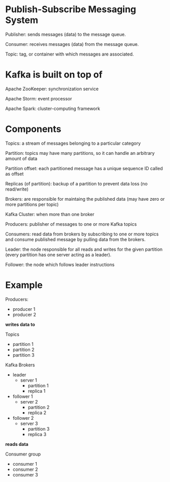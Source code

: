 # Publish-Subscribe Messaging System #

Publisher: 
sends messages (data) to the message queue.

Consumer: 
receives messages (data) from the message queue.

Topic: 
tag, or container with which messages are associated.

# Kafka is built on top of # 

Apache ZooKeeper: synchronization service

Apache Storm: event processor

Apache Spark: cluster-computing framework

# Components #

Topics: a stream of messages belonging to a particular category

Partition: topics may have many partitions, so it can handle an arbitrary amount of data

Partition offset: each partitioned message has a unique sequence ID called as offset

Replicas (of partition): backup of a partition to prevent data loss (no read/write)

Brokers: are responsible for maintaing the published data (may have zero or more partitions per topic)

Kafka Cluster: when more than one broker

Producers: publisher of messages to one or more Kafka topics

Consumers: read data from brokers by subscribing to one or more topics and consume published message by pulling data from the brokers.

Leader: the node responsible for all reads and writes for the given partition (every partition has one server acting as a leader).

Follower: the node which follows leader instructions

# Example #

Producers:
- producer 1
- producer 2

**writes data to**

Topics
- partition 1
- partition 2
- partition 3

Kafka Brokers
- leader
  - server 1
    - partition 1
    - replica 1
- follower 1
  - server 2
    - partition 2
    - replica 2
- follower 2
  - server 3
    - partition 3
    - replica 3

**reads data**

Consumer group
- consumer 1
- consumer 2
- consumer 3
